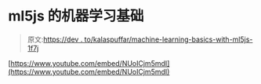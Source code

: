 # ml5js 的机器学习基础

> 原文:[https://dev . to/kalaspuffar/machine-learning-basics-with-ml5js-1f7j](https://dev.to/kalaspuffar/machine-learning-basics-with-ml5js-1f7j)

[https://www.youtube.com/embed/NUoICjm5mdI](https://www.youtube.com/embed/NUoICjm5mdI)
